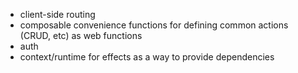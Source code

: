 - client-side routing
- composable convenience functions for defining common actions (CRUD, etc) as web functions
- auth
- context/runtime for effects as a way to provide dependencies
